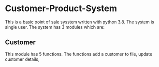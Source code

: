 # Customer-Product-System
This is a basic point of sale sysstem written with python 3.8. The system is single user. The system has 3 modules which are:
## Customer
This module has 5 functions. The functions add a customer to file, update customer details, 
